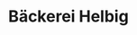 ---
title: "Bäckerei Helbig"
url: /crimmitschau/baeckerei-helbig-mendelssohn-bartholdy-strasse/
shop: Bäckerei
---